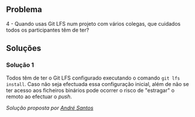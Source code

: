 ## Problema

4 - Quando usas Git LFS num projeto com vários colegas, que cuidados todos os
participantes têm de ter?

## Soluções

### Solução 1

Todos têm de ter o Git LFS configurado executando o comando  `git lfs install`.
Caso não seja efectuada essa configuração inicial, além de não se ter acesso 
aos ficheiros binários pode ocorrer o risco de "estragar" o remoto ao efectuar
o _push_.

*Solução proposta por [André Santos](https://github.com/Snigy24)*
